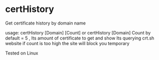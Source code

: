 # certHistory
Get certificate history by domain name

usage: certHistory [Domain] [Count] or certHistory [Domain]
Count by default = 5 , Its amount of certificate to get and show
Its querying crt.sh website if count is too high the site will block you temporary

Tested on Linux

